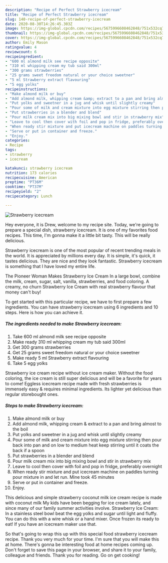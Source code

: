 ```yaml
---
description: "Recipe of Perfect Strawberry icecream"
title: "Recipe of Perfect Strawberry icecream"
slug: 140-recipe-of-perfect-strawberry-icecream
date: 2020-08-30T14:26:45.303Z
image: https://img-global.cpcdn.com/recipes/5675996608462848/751x532cq70/strawberry-icecream-recipe-main-photo.jpg
thumbnail: https://img-global.cpcdn.com/recipes/5675996608462848/751x532cq70/strawberry-icecream-recipe-main-photo.jpg
cover: https://img-global.cpcdn.com/recipes/5675996608462848/751x532cq70/strawberry-icecream-recipe-main-photo.jpg
author: Emily Mason
ratingvalue: 4
reviewcount: 6
recipeingredient:
- "600 ml almond milk see recipe opposite"
- "310 ml whipping cream my tub said 300ml"
- "300 grams strawberries"
- "25 grams sweet freedom natural or your choice sweetner"
- "5 ml Strawberry extract flavouring"
- "5 egg yolks"
recipeinstructions:
- "Make almond milk or buy"
- "Add almond milk, whipping cream &amp; extract to a pan and bring almost to the boil"
- "Put yolks and sweetner in a jug and whisk until slightly creamy"
- "Pour some of milk and cream mixture into egg mixture stirring then pour back into pan and on low to medium heat keep stirring until it coats the back if a spoon"
- "Put strawberries in a blender and blend"
- "Pour milk cream mix into big mixing bowl and stir in strawberry mix"
- "Leave to cool then cover with foil and pop in fridge, preferably overnight"
- "When ready stir mixture and put icecream machine on paddles turning pour mixture in and let run. Mine took 45 minutes"
- "Serve or put in container and freeze."
- "Enjoy."
categories:
- Recipe
tags:
- strawberry
- icecream

katakunci: strawberry icecream 
nutrition: 173 calories
recipecuisine: American
preptime: "PT36M"
cooktime: "PT37M"
recipeyield: "2"
recipecategory: Lunch

---
```



![Strawberry icecream](https://img-global.cpcdn.com/recipes/5675996608462848/751x532cq70/strawberry-icecream-recipe-main-photo.jpg)

Hey everyone, it is Drew, welcome to my recipe site. Today, we're going to prepare a special dish, strawberry icecream. It is one of my favorites food recipes. This time, I'm gonna make it a little bit tasty. This will be really delicious.

Strawberry icecream is one of the most popular of recent trending meals in the world. It is appreciated by millions every day. It is simple, it's quick, it tastes delicious. They are nice and they look fantastic. Strawberry icecream is something that I have loved my entire life.

The Pioneer Woman Makes Strawberry Ice Cream In a large bowl, combine the milk, cream, sugar, salt, vanilla, strawberries, and food coloring. A creamy, no churn Strawberry Ice Cream with real strawberry flavour that money can&#39;t buy!


To get started with this particular recipe, we have to first prepare a few ingredients. You can have strawberry icecream using 6 ingredients and 10 steps. Here is how you can achieve it.

<!--inarticleads1-->

##### The ingredients needed to make Strawberry icecream:

1. Take 600 ml almond milk see recipe opposite
1. Make ready 310 ml whipping cream my tub said 300ml
1. Get 300 grams strawberries
1. Get 25 grams sweet freedom natural or your choice sweetner
1. Make ready 5 ml Strawberry extract flavouring
1. Take 5 egg yolks


Strawberry ice cream recipe without ice cream maker. Without the food coloring, the ice cream is still super delicious and will be a favorite for years to come! Eggless icecream recipe made with fresh strawberries is immensely easy &amp; requires minimal ingredients. Its lighter yet delicious than regular storebought ones. 

<!--inarticleads2-->

##### Steps to make Strawberry icecream:

1. Make almond milk or buy
1. Add almond milk, whipping cream &amp; extract to a pan and bring almost to the boil
1. Put yolks and sweetner in a jug and whisk until slightly creamy
1. Pour some of milk and cream mixture into egg mixture stirring then pour back into pan and on low to medium heat keep stirring until it coats the back if a spoon
1. Put strawberries in a blender and blend
1. Pour milk cream mix into big mixing bowl and stir in strawberry mix
1. Leave to cool then cover with foil and pop in fridge, preferably overnight
1. When ready stir mixture and put icecream machine on paddles turning pour mixture in and let run. Mine took 45 minutes
1. Serve or put in container and freeze.
1. Enjoy.


This delicious and simple strawberry coconut milk ice cream recipe is made with coconut milk My kids have been begging for ice cream lately, and since many of our family summer activities involve. Strawberry Ice Cream: In a stainless steel bowl beat the egg yolks and sugar until light and fluffy. You can do this with a wire whisk or a hand mixer. Once frozen its ready to eat! If you have an icecream maker use that. 

So that's going to wrap this up with this special food strawberry icecream recipe. Thank you very much for your time. I'm sure that you will make this at home. There's gonna be interesting food at home recipes coming up. Don't forget to save this page in your browser, and share it to your family, colleague and friends. Thank you for reading. Go on get cooking!
